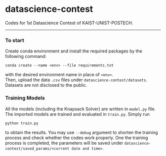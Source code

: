 # datascience-contest
Codes for 1st Datascience Contest of KAIST-UNIST-POSTECH.

---------
### To start   
Create conda environment and install the required packages by the following command:   

```
conda create --name <env> --file requirements.txt
```

with the desired environment name in place of `<env>`.   
Then, upload the data `.csv` files under `datascience-contest/datasets`. Datasets are not disclosed to the public.   

### Training Models   
All the models (including the Knapsack Solver) are written in `model.py` file. The imported models are trained and evaluated in `train.py`. Simply run   

```
python train.py
```   

to obtain the results. You may use `--debug` argument to shorten the training process and check whether the codes work properly. One the training process is completed, the parameters will be saved under `datascience-contest/saved_params/<current date and time>`. 
